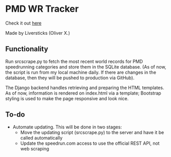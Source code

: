 # PMD WR Tracker
Check it out [here](https://pmd-wr-tracker.herokuapp.com/)

Made by Liversticks (Oliver X.)

## Functionality
Run srcscrape.py to fetch the most recent world records for PMD speedrunning categories and store them in the SQLite database.
(As of now, the script is run from my local machine daily. If there are changes in the database, then they will be pushed to production via GitHub).

The Django backend handles retrieving and preparing the HTML templates.
As of now, information is rendered on index.html via a template; Bootstrap styling is used to make the page responsive and look nice.

## To-do
* Automate updating. This will be done in two stages:
	* Move the updating script (srcscrape.py) to the server and have it be called automatically
	* Update the speedrun.com access to use the official REST API, not web scraping
